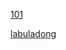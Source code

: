 
[101](https://github.com/changgyhub/leetcode_101)

[labuladong](https://github.com/labuladong/fucking-algorithm)